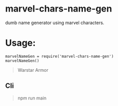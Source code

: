 # marvel-chars-name-gen
dumb name generator using marvel characters.

# Usage:
    marvelNameGen = require('marvel-chars-name-gen')
    marvelNameGen()
> Warstar Armor

## Cli
> npm run main
